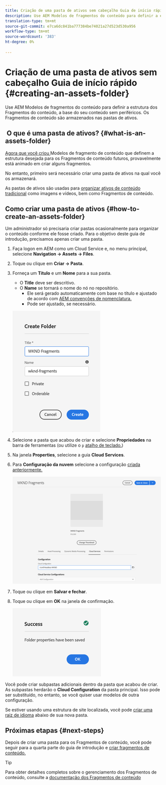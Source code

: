 ```yaml
---
title: Criação de uma pasta de ativos sem cabeçalho Guia de início rápido
description: Use AEM Modelos de fragmentos do conteúdo para definir a estrutura dos Fragmentos do conteúdo, a base do seu conteúdo sem periféricos.
translation-type: tm+mt
source-git-commit: e7ca6dc841ba777384be74021a27d523d530a956
workflow-type: tm+mt
source-wordcount: '383'
ht-degree: 0%

---
```



# Criação de uma pasta de ativos sem cabeçalho Guia de início rápido {#creating-an-assets-folder}

Use AEM Modelos de fragmentos do conteúdo para definir a estrutura dos Fragmentos do conteúdo, a base do seu conteúdo sem periféricos. Os Fragmentos de conteúdo são armazenados nas pastas de ativos.

##  O que é uma pasta de ativos? {#what-is-an-assets-folder}

[Agora que você criou ](create-content-model.md) Modelos de fragmento de conteúdo que definem a estrutura desejada para os Fragmentos de conteúdo futuros, provavelmente está animado em criar alguns fragmentos.

No entanto, primeiro será necessário criar uma pasta de ativos na qual você os armazenará.

As pastas de ativos são usadas para [organizar ativos de conteúdo tradicional](/help/assets/manage-digital-assets.md) como imagens e vídeos, bem como Fragmentos de conteúdo.

## Como criar uma pasta de ativos {#how-to-create-an-assets-folder}

Um administrador só precisaria criar pastas ocasionalmente para organizar o conteúdo conforme ele fosse criado. Para o objetivo deste guia de introdução, precisamos apenas criar uma pasta.

1. Faça logon em AEM como um Cloud Service e, no menu principal, selecione **Navigation -> Assets -> Files**.
1. Toque ou clique em **Criar -> Pasta**.
1. Forneça um **Título** e um **Nome** para a sua pasta.
   * O **Title** deve ser descritivo.
   * O **Name** se tornará o nome do nó no repositório.
      * Ele será gerado automaticamente com base no título e ajustado de acordo com [AEM convenções de nomenclatura.](/help/implementing/developing/introduction/naming-conventions.md)
      * Pode ser ajustado, se necessário.

   ![Criar pasta](../assets/assets-folder-create.png)
1. Selecione a pasta que acabou de criar e selecione **Propriedades** na barra de ferramentas (ou utilize o `p` [atalho de teclado.](/help/sites-cloud/authoring/getting-started/keyboard-shortcuts.md))
1. Na janela **Properties**, selecione a guia **Cloud Services**.
1. Para **Configuração da nuvem** selecione a configuração [criada anteriormente.](create-configuration.md)

   ![Configurar pasta de ativos](../assets/assets-folder-configure.png)
1. Toque ou clique em **Salvar e fechar**.
1. Toque ou clique em **OK** na janela de confirmação.

   ![Janela de confirmação](../assets/assets-folder-confirmation.png)

Você pode criar subpastas adicionais dentro da pasta que acabou de criar. As subpastas herdarão o **Cloud Configuration** da pasta principal. Isso pode ser substituído, no entanto, se você quiser usar modelos de outra configuração.

Se estiver usando uma estrutura de site localizada, você pode [criar uma raiz de idioma](/help/assets/translate-assets.md) abaixo de sua nova pasta.

## Próximas etapas {#next-steps}

Depois de criar uma pasta para os Fragmentos de conteúdo, você pode seguir para a quarta parte do guia de introdução e [criar fragmentos de conteúdo.](create-content-fragment.md)

>[!TIP]
>
>Para obter detalhes completos sobre o gerenciamento dos Fragmentos de conteúdo, consulte a [documentação dos Fragmentos de conteúdo](/help/assets/content-fragments/content-fragments.md)
